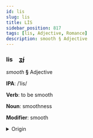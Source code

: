 ```yaml
---
id: lis
slug: lis
title: LİS
sidebar_position: 817
tags: [lis, Adjective, Romance]
description: smooth § Adjective
---
```


### lis&emsp;<span kind="abugida">ʓ́ɟ</span>

*smooth* **§** Adjective

**IPA**: /ˈlis/

**Verb**: to be smooth

**Noun**: smoothness

**Modifier**: smooth

<details>
    <summary>Origin</summary>
    French lisse /lis/<br/>
    <em>Romance Language Family</em>
</details>